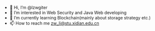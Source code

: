 - 👋 Hi, I’m @lzwgiter
- 👀 I’m interested in Web Security and Java Web developing
- 🌱 I’m currently learning Blockchain(mainly about storage strategy etc.)
- 📫 How to reach me zw_li@stu.xidian.edu.cn

<!---
lzwgiter/lzwgiter is a ✨ special ✨ repository because its `README.md` (this file) appears on your GitHub profile.
You can click the Preview link to take a look at your changes.
--->
